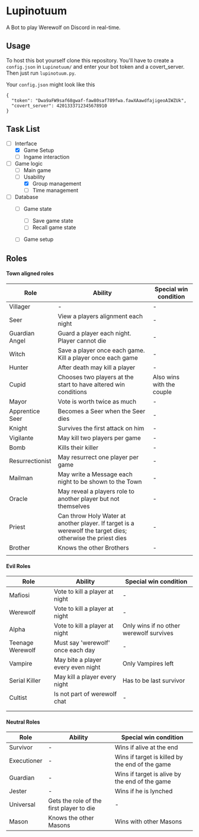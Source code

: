 

# Lupinotuum
A Bot to play Werewolf on Discord in real-time.

## Usage

To host this bot yourself clone this repository. You'll have to create a `config.json` in `Lupinotuum/` and enter your bot token and a covert_server. Then just run `lupinotuum.py`.

Your `config.json` might look like this

    {
      "token": "Dwa9aFW9saf68gwaf-faw80saf789fwa.fawXAawdfajigeoAIWZUk",
      "covert_server": 4201333712345678910
    }

## Task List

- [ ] Interface
	 - [x] Game Setup
	 - [ ] Ingame interaction
- [ ] Game logic
	 - [ ] Main game
	 - [ ] Usability
		 - [x] Group management
		 - [ ] Time management
- [ ] Database
	- [ ] Game state
		- [ ] Save game state
		- [ ] Recall game state
	- [ ] Game setup



## Roles
#### Town aligned roles

|Role                           |Ability                      |Special win condition
|-------------------------------|-----------------------------|---------|
|Villager|-|-|
|Seer|View a players alignment each night|-|
|Guardian Angel|Guard a player each night. Player cannot die|-|
|Witch|Save a player once each game. Kill a player once each game|-|
|Hunter|After death may kill a player|-|
|Cupid|Chooses two players at the start to have altered win conditions|Also wins with the couple|
|Mayor|Vote is worth twice as much|-|
|Apprentice Seer|Becomes a Seer when the Seer dies|-|
|Knight|Survives the first attack on him|-|
|Vigilante|May kill two players per game|-|
|Bomb|Kills their killer|-|
|Resurrectionist|May resurrect one player per game|-|
|Mailman|May write a Message each night to be shown to the Town|-|
|Oracle|May reveal a players role to another player but not themselves|-|
|Priest|Can throw Holy Water at another player. If target is a werewolf the target dies; otherwise the priest dies|-|
|Brother|Knows the other Brothers|-|
||||

#### Evil Roles
|Role                           |Ability                      |Special win condition
|-------------------------------|-----------------------------|---------|
|Mafiosi|Vote to kill a player at night|-|
|Werewolf|Vote to kill a player at night|-|
|Alpha|Vote to kill a player at night|Only wins if no other werewolf survives|
|Teenage Werewolf|Must say 'werewolf' once each day|-|
|Vampire|May bite a player every even night|Only Vampires left|
|Serial Killer|May kill a player every night|Has to be last survivor|
|Cultist|Is not part of werewolf chat|-|
||||
||||

#### Neutral Roles
|Role                           |Ability                      |Special win condition
|-------------------------------|-----------------------------|---------|
|Survivor|-|Wins if alive at the end|
|Executioner|-|Wins if target is killed by the end of the game|
|Guardian|-|Wins if target is alive by the end of the game|
|Jester|-|Wins if he is lynched|
|Universal|Gets the role of the first player to die|-|
|Mason|Knows the other Masons|Wins with other Masons|
